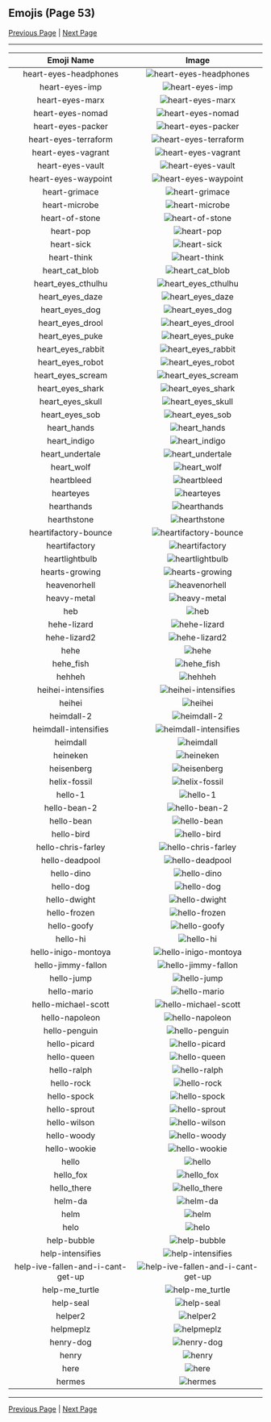 
## Emojis (Page 53)

[Previous Page](/docs/hc/page-h-0052.md)
  | [Next Page](/docs/hc/page-h-0054.md)

<hr />

|Emoji Name|Image|
| :-: | :-: |
|heart-eyes-headphones| ![heart-eyes-headphones](/emojis/hc/heart-eyes-headphones.png)|
|heart-eyes-imp| ![heart-eyes-imp](/emojis/hc/heart-eyes-imp.png)|
|heart-eyes-marx| ![heart-eyes-marx](/emojis/hc/heart-eyes-marx.png)|
|heart-eyes-nomad| ![heart-eyes-nomad](/emojis/hc/heart-eyes-nomad.png)|
|heart-eyes-packer| ![heart-eyes-packer](/emojis/hc/heart-eyes-packer.png)|
|heart-eyes-terraform| ![heart-eyes-terraform](/emojis/hc/heart-eyes-terraform.png)|
|heart-eyes-vagrant| ![heart-eyes-vagrant](/emojis/hc/heart-eyes-vagrant.png)|
|heart-eyes-vault| ![heart-eyes-vault](/emojis/hc/heart-eyes-vault.png)|
|heart-eyes-waypoint| ![heart-eyes-waypoint](/emojis/hc/heart-eyes-waypoint.png)|
|heart-grimace| ![heart-grimace](/emojis/hc/heart-grimace.png)|
|heart-microbe| ![heart-microbe](/emojis/hc/heart-microbe.png)|
|heart-of-stone| ![heart-of-stone](/emojis/hc/heart-of-stone.png)|
|heart-pop| ![heart-pop](/emojis/hc/heart-pop.png)|
|heart-sick| ![heart-sick](/emojis/hc/heart-sick.png)|
|heart-think| ![heart-think](/emojis/hc/heart-think.png)|
|heart_cat_blob| ![heart_cat_blob](/emojis/hc/heart_cat_blob.png)|
|heart_eyes_cthulhu| ![heart_eyes_cthulhu](/emojis/hc/heart_eyes_cthulhu.png)|
|heart_eyes_daze| ![heart_eyes_daze](/emojis/hc/heart_eyes_daze.png)|
|heart_eyes_dog| ![heart_eyes_dog](/emojis/hc/heart_eyes_dog.png)|
|heart_eyes_drool| ![heart_eyes_drool](/emojis/hc/heart_eyes_drool.png)|
|heart_eyes_puke| ![heart_eyes_puke](/emojis/hc/heart_eyes_puke.png)|
|heart_eyes_rabbit| ![heart_eyes_rabbit](/emojis/hc/heart_eyes_rabbit.png)|
|heart_eyes_robot| ![heart_eyes_robot](/emojis/hc/heart_eyes_robot.png)|
|heart_eyes_scream| ![heart_eyes_scream](/emojis/hc/heart_eyes_scream.png)|
|heart_eyes_shark| ![heart_eyes_shark](/emojis/hc/heart_eyes_shark.png)|
|heart_eyes_skull| ![heart_eyes_skull](/emojis/hc/heart_eyes_skull.png)|
|heart_eyes_sob| ![heart_eyes_sob](/emojis/hc/heart_eyes_sob.png)|
|heart_hands| ![heart_hands](/emojis/hc/heart_hands.gif)|
|heart_indigo| ![heart_indigo](/emojis/hc/heart_indigo.png)|
|heart_undertale| ![heart_undertale](/emojis/hc/heart_undertale.png)|
|heart_wolf| ![heart_wolf](/emojis/hc/heart_wolf.png)|
|heartbleed| ![heartbleed](/emojis/hc/heartbleed.png)|
|hearteyes| ![hearteyes](/emojis/hc/hearteyes.gif)|
|hearthands| ![hearthands](/emojis/hc/hearthands.gif)|
|hearthstone| ![hearthstone](/emojis/hc/hearthstone.png)|
|heartifactory-bounce| ![heartifactory-bounce](/emojis/hc/heartifactory-bounce.gif)|
|heartifactory| ![heartifactory](/emojis/hc/heartifactory.png)|
|heartlightbulb| ![heartlightbulb](/emojis/hc/heartlightbulb.png)|
|hearts-growing| ![hearts-growing](/emojis/hc/hearts-growing.gif)|
|heavenorhell| ![heavenorhell](/emojis/hc/heavenorhell.png)|
|heavy-metal| ![heavy-metal](/emojis/hc/heavy-metal.gif)|
|heb| ![heb](/emojis/hc/heb.png)|
|hehe-lizard| ![hehe-lizard](/emojis/hc/hehe-lizard.png)|
|hehe-lizard2| ![hehe-lizard2](/emojis/hc/hehe-lizard2.png)|
|hehe| ![hehe](/emojis/hc/hehe.png)|
|hehe_fish| ![hehe_fish](/emojis/hc/hehe_fish.png)|
|hehheh| ![hehheh](/emojis/hc/hehheh.png)|
|heihei-intensifies| ![heihei-intensifies](/emojis/hc/heihei-intensifies.gif)|
|heihei| ![heihei](/emojis/hc/heihei.png)|
|heimdall-2| ![heimdall-2](/emojis/hc/heimdall-2.png)|
|heimdall-intensifies| ![heimdall-intensifies](/emojis/hc/heimdall-intensifies.gif)|
|heimdall| ![heimdall](/emojis/hc/heimdall.png)|
|heineken| ![heineken](/emojis/hc/heineken.png)|
|heisenberg| ![heisenberg](/emojis/hc/heisenberg.jpg)|
|helix-fossil| ![helix-fossil](/emojis/hc/helix-fossil.jpg)|
|hello-1| ![hello-1](/emojis/hc/hello-1.gif)|
|hello-bean-2| ![hello-bean-2](/emojis/hc/hello-bean-2.gif)|
|hello-bean| ![hello-bean](/emojis/hc/hello-bean.gif)|
|hello-bird| ![hello-bird](/emojis/hc/hello-bird.gif)|
|hello-chris-farley| ![hello-chris-farley](/emojis/hc/hello-chris-farley.gif)|
|hello-deadpool| ![hello-deadpool](/emojis/hc/hello-deadpool.gif)|
|hello-dino| ![hello-dino](/emojis/hc/hello-dino.gif)|
|hello-dog| ![hello-dog](/emojis/hc/hello-dog.gif)|
|hello-dwight| ![hello-dwight](/emojis/hc/hello-dwight.gif)|
|hello-frozen| ![hello-frozen](/emojis/hc/hello-frozen.gif)|
|hello-goofy| ![hello-goofy](/emojis/hc/hello-goofy.gif)|
|hello-hi| ![hello-hi](/emojis/hc/hello-hi.gif)|
|hello-inigo-montoya| ![hello-inigo-montoya](/emojis/hc/hello-inigo-montoya.gif)|
|hello-jimmy-fallon| ![hello-jimmy-fallon](/emojis/hc/hello-jimmy-fallon.gif)|
|hello-jump| ![hello-jump](/emojis/hc/hello-jump.gif)|
|hello-mario| ![hello-mario](/emojis/hc/hello-mario.gif)|
|hello-michael-scott| ![hello-michael-scott](/emojis/hc/hello-michael-scott.gif)|
|hello-napoleon| ![hello-napoleon](/emojis/hc/hello-napoleon.gif)|
|hello-penguin| ![hello-penguin](/emojis/hc/hello-penguin.gif)|
|hello-picard| ![hello-picard](/emojis/hc/hello-picard.gif)|
|hello-queen| ![hello-queen](/emojis/hc/hello-queen.gif)|
|hello-ralph| ![hello-ralph](/emojis/hc/hello-ralph.gif)|
|hello-rock| ![hello-rock](/emojis/hc/hello-rock.gif)|
|hello-spock| ![hello-spock](/emojis/hc/hello-spock.gif)|
|hello-sprout| ![hello-sprout](/emojis/hc/hello-sprout.gif)|
|hello-wilson| ![hello-wilson](/emojis/hc/hello-wilson.png)|
|hello-woody| ![hello-woody](/emojis/hc/hello-woody.gif)|
|hello-wookie| ![hello-wookie](/emojis/hc/hello-wookie.gif)|
|hello| ![hello](/emojis/hc/hello.jpg)|
|hello_fox| ![hello_fox](/emojis/hc/hello_fox.gif)|
|hello_there| ![hello_there](/emojis/hc/hello_there.gif)|
|helm-da| ![helm-da](/emojis/hc/helm-da.png)|
|helm| ![helm](/emojis/hc/helm.png)|
|helo| ![helo](/emojis/hc/helo.jpg)|
|help-bubble| ![help-bubble](/emojis/hc/help-bubble.gif)|
|help-intensifies| ![help-intensifies](/emojis/hc/help-intensifies.gif)|
|help-ive-fallen-and-i-cant-get-up| ![help-ive-fallen-and-i-cant-get-up](/emojis/hc/help-ive-fallen-and-i-cant-get-up.png)|
|help-me_turtle| ![help-me_turtle](/emojis/hc/help-me_turtle.gif)|
|help-seal| ![help-seal](/emojis/hc/help-seal.png)|
|helper2| ![helper2](/emojis/hc/helper2.png)|
|helpmeplz| ![helpmeplz](/emojis/hc/helpmeplz.png)|
|henry-dog| ![henry-dog](/emojis/hc/henry-dog.jpg)|
|henry| ![henry](/emojis/hc/henry.png)|
|here| ![here](/emojis/hc/here.png)|
|hermes| ![hermes](/emojis/hc/hermes.png)|

<hr/>

[Previous Page](/docs/hc/page-h-0052.md)
  | [Next Page](/docs/hc/page-h-0054.md)